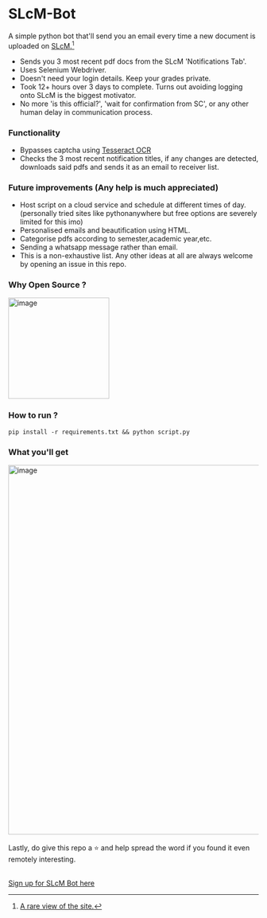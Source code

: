 # SLcM-Bot
A simple python bot that'll send you an email every time a new document is uploaded on [SLcM.](https://slcm.manipal.edu/)[^1]
- Sends you 3 most recent pdf docs from the SLcM 'Notifications Tab'. 
- Uses Selenium Webdriver.
- Doesn't need your login details. Keep your grades private.
- Took 12+ hours over 3 days to complete. Turns out avoiding logging onto SLcM is the biggest motivator.
- No more 'is this official?', 'wait for confirmation from SC', or any other human delay in communication process.

### Functionality
- Bypasses captcha using [Tesseract OCR](https://pypi.org/project/pytesseract/)
- Checks the 3 most recent notification titles, if any changes are detected, downloads said pdfs and sends it as an email to receiver list.

### Future improvements (Any help is much appreciated)
- Host script on a cloud service and schedule at different times of day. (personally tried sites like pythonanywhere but free options are severely limited for this imo)
- Personalised emails and beautification using HTML.
- Categorise pdfs according to semester,academic year,etc.
- Sending a whatsapp message rather than email.
- This is a non-exhaustive list. Any other ideas at all are always welcome by opening an issue in this repo.

### Why Open Source ?
<img width="203" alt="image" src="https://github.com/udeet27/SLcM-Bot/assets/75639351/2704822c-5425-4286-874e-ba2d5a90f1ec">

### How to run ?
```pip install -r requirements.txt && python script.py```
### What you'll get 
<img width="742" alt="image" src="https://github.com/udeet27/SLcM-Bot/assets/75639351/633386f5-5864-4aec-9a6f-7128713e489d">
<br><br>
Lastly, do give this repo a ⭐ and help spread the word if you found it even remotely interesting.
<br><br>

[Sign up for SLcM Bot here](https://docs.google.com/forms/d/e/1FAIpQLSffSgt0n9C_sEFEo6PRrr_RVsGdW4WPmsjXXMR6OdysC27G3A/viewform)

[^1]:[A rare view of the site.](https://imgur.com/a/du71PuC)


